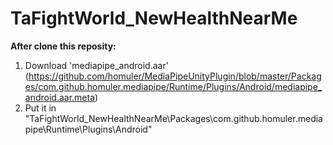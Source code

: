 # TaFightWorld_NewHealthNearMe
**After clone this reposity:**

1. Download 'mediapipe_android.aar' (https://github.com/homuler/MediaPipeUnityPlugin/blob/master/Packages/com.github.homuler.mediapipe/Runtime/Plugins/Android/mediapipe_android.aar.meta)
2. Put it in "TaFightWorld_NewHealthNearMe\Packages\com.github.homuler.mediapipe\Runtime\Plugins\Android"
